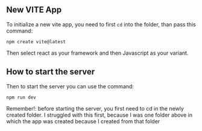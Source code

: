 ## New VITE App

To initialize a new vite app, you need to first `cd` into the folder, than pass this command:

```
npm create vite@latest
```

Then select react as your framework and then Javascript as your variant.

## How to start the server

Then to start the server you can use the command:

```
npm run dev
```

Remember!: before starting the server, you first need to cd in the newly created folder.
I struggled with this first, because I was one folder above in which the app was created because I created from that folder

